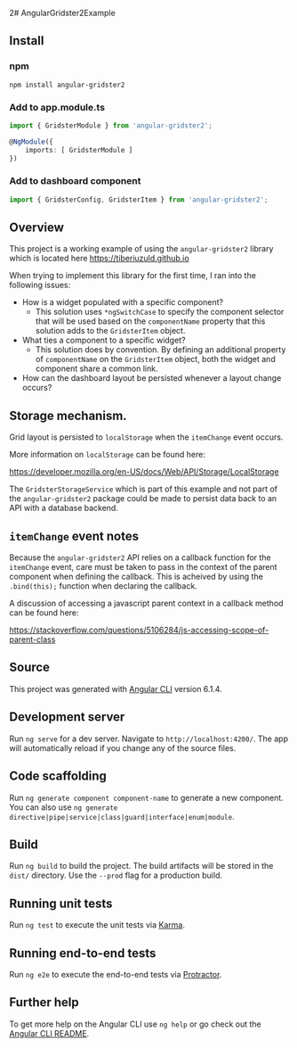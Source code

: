 2# AngularGridster2Example

## Install 

### npm

```term
npm install angular-gridster2
```

### Add to app.module.ts

```typescript
import { GridsterModule } from 'angular-gridster2';

@NgModule({
    imports: [ GridsterModule ]
})
```

### Add to dashboard component

```typescript
import { GridsterConfig, GridsterItem } from 'angular-gridster2';
```

## Overview

This project is a working example of using the `angular-gridster2` library which is located here https://tiberiuzuld.github.io

When trying to implement this library for the first time, I ran into the following issues:

- How is a widget populated with a specific component?
    - This solution uses `*ngSwitchCase` to specify the component selector that will be used based on the `componentName` property that this solution adds to the `GridsterItem` object.
- What ties a component to a specific widget?
    - This solution does by convention. By defining an additional property of `componentName` on the `GridsterItem` object, both the widget and component share a common link.
- How can the dashboard layout be persisted whenever a layout change occurs?

## Storage mechanism.

Grid layout is persisted to `localStorage` when the `itemChange` event occurs.

More information on `localStorage` can be found here:

https://developer.mozilla.org/en-US/docs/Web/API/Storage/LocalStorage

The `GridsterStorageService` which is part of this example and not part of the `angular-gridster2` package could be made to persist data back to an API with a database backend.

## `itemChange` event notes

Because the `angular-gridster2` API relies on a callback function for the `itemChange` event, care must be taken to pass in the context of the parent component when defining the callback. This is acheived by using the `.bind(this);` function when declaring the callback. 

A discussion of accessing a javascript parent context in a callback method can be found here:

https://stackoverflow.com/questions/5106284/js-accessing-scope-of-parent-class



## Source

This project was generated with [Angular CLI](https://github.com/angular/angular-cli) version 6.1.4.

## Development server

Run `ng serve` for a dev server. Navigate to `http://localhost:4200/`. The app will automatically reload if you change any of the source files.

## Code scaffolding

Run `ng generate component component-name` to generate a new component. You can also use `ng generate directive|pipe|service|class|guard|interface|enum|module`.

## Build

Run `ng build` to build the project. The build artifacts will be stored in the `dist/` directory. Use the `--prod` flag for a production build.

## Running unit tests

Run `ng test` to execute the unit tests via [Karma](https://karma-runner.github.io).

## Running end-to-end tests

Run `ng e2e` to execute the end-to-end tests via [Protractor](http://www.protractortest.org/).

## Further help

To get more help on the Angular CLI use `ng help` or go check out the [Angular CLI README](https://github.com/angular/angular-cli/blob/master/README.md).
